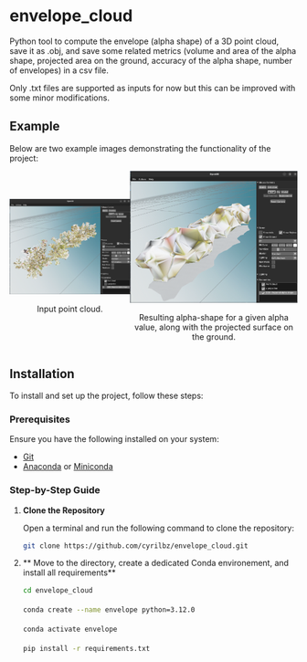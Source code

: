 # envelope_cloud
Python tool to compute the envelope (alpha shape) of a 3D point cloud, save it as .obj, and  save some related metrics (volume and area of the alpha shape, projected area on the ground, accuracy of the alpha shape, number of envelopes) in a csv file.


Only .txt files are supported as inputs for now but this can be improved with some minor modifications.

## Example

Below are two example images demonstrating the functionality of the project:

<div style="display: flex; justify-content: space-around; align-items: center;">
  <div style="text-align: center;">
    <img src="Screenshot_cloud.png" alt="Description of Image 1" width="450"/>
    <p> Input point cloud.</p>
  </div>
  <div style="text-align: center;">
    <img src="Screenshot_mesh.png" alt="Description of Image 2" width="450"/>
    <p> Resulting alpha-shape for a given alpha value, along with the projected surface on the ground. </p>
  </div>
</div>


## Installation

To install and set up the project, follow these steps:

### Prerequisites

Ensure you have the following installed on your system:
- [Git](https://git-scm.com/)
- [Anaconda](https://www.anaconda.com/products/distribution) or [Miniconda](https://docs.conda.io/en/latest/miniconda.html)

### Step-by-Step Guide

1. **Clone the Repository**

   Open a terminal and run the following command to clone the repository:

   ```bash
   git clone https://github.com/cyrilbz/envelope_cloud.git
   ```
2. ** Move to the directory, create a dedicated Conda environement, and install all requirements**
   ```bash
   cd envelope_cloud

   conda create --name envelope python=3.12.0

   conda activate envelope

   pip install -r requirements.txt
   ```
